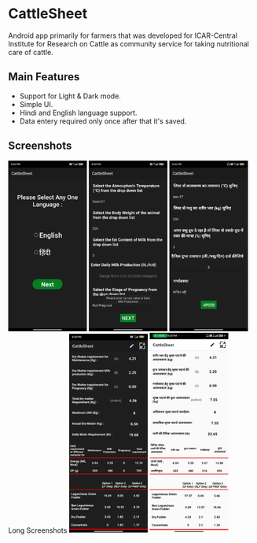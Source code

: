 # CattleSheet
Android app primarily for farmers that was developed for ICAR-Central Institute for Research on Cattle as community service for taking nutritional care of cattle. 

## Main Features

* Support for Light & Dark mode.
* Simple UI.
* Hindi and English language support. 
* Data entery required only once after that it's saved. 

## Screenshots

<img src="https://github.com/JagratiVerma1408/CattleSheet/blob/master/Screenshots/Screenshot_2021-08-01-20-30-05-120_com.example.cattlesheet.jpg" width=160> <img src="https://github.com/JagratiVerma1408/CattleSheet/blob/master/Screenshots/Screenshot_2021-08-01-20-30-26-463_com.example.cattlesheet.jpg" width=160>
<img src="https://github.com/JagratiVerma1408/CattleSheet/blob/master/Screenshots/Screenshot_2021-08-01-20-46-10-095_com.example.cattlesheet.jpg" width=160>
Long Screenshots 
<img src="https://github.com/JagratiVerma1408/CattleSheet/blob/master/Screenshots/IMG_20210801_203049.jpg" width=160>
<img src="https://github.com/JagratiVerma1408/CattleSheet/blob/master/Screenshots/IMG_20210801_210316.jpg" width=160>




